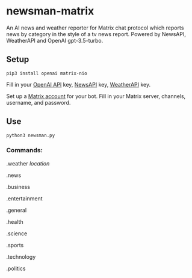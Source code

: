# newsman-matrix
An AI news and weather reporter for Matrix chat protocol which reports news by category in the style of a tv news report.  Powered by NewsAPI, WeatherAPI and OpenAI gpt-3.5-turbo.

## Setup
```
pip3 install openai matrix-nio
```
Fill in your [OpenAI API](https://platform.openai.com/signup) key, [NewsAPI](https://newsapi.org/account) key, [WeatherAPI](https://www.weatherapi.com/my/) key.

Set up a [Matrix account](https://app.element.io/) for your bot.  Fill in your Matrix server, channels, username, and password.

## Use
```
python3 newsman.py
```

### Commands:
.weather _location_

.news

.business

.entertainment

.general

.health

.science

.sports

.technology

.politics


